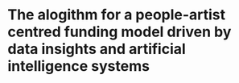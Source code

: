 # The alogithm for a people-artist centred funding model driven by data insights and artificial intelligence systems
